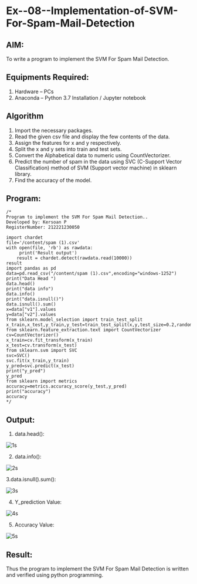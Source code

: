 # Ex--08--Implementation-of-SVM-For-Spam-Mail-Detection
## AIM:
To write a program to implement the SVM For Spam Mail Detection.
## Equipments Required:
1. Hardware – PCs
2. Anaconda – Python 3.7 Installation / Jupyter notebook

## Algorithm

1. Import the necessary packages.
2. Read the given csv file and display the few contents of the data.
3. Assign the features for x and y respectively.
4. Split the x and y sets into train and test sets.
5. Convert the Alphabetical data to numeric using CountVectorizer.
6. Predict the number of spam in the data using SVC (C-Support Vector Classification) method of SVM (Support vector machine) in sklearn library.
7. Find the accuracy of the model.


## Program:
```
/*
Program to implement the SVM For Spam Mail Detection..
Developed by: Kersoan P
RegisterNumber: 212221230050

import chardet
file='/content/spam (1).csv'
with open(file, 'rb') as rawdata:
     print('Result output')
    result = chardet.detect(rawdata.read(10000))
result
import pandas as pd
data=pd.read_csv("/content/spam (1).csv",encoding="windows-1252")
print("Data Head ")
data.head()
print("data info")
data.info()
print("data.isnull()")
data.isnull().sum()
x=data["v1"].values
y=data["v2"].values
from sklearn.model_selection import train_test_split
x_train,x_test,y_train,y_test=train_test_split(x,y,test_size=0.2,random_state=0)
from sklearn.feature_extraction.text import CountVectorizer 
cv=CountVectorizer()
x_train=cv.fit_transform(x_train)
x_test=cv.transform(x_test)
from sklearn.svm import SVC
svc=SVC()
svc.fit(x_train,y_train)
y_pred=svc.predict(x_test)
print("y_pred")
y_pred
from sklearn import metrics
accuracy=metrics.accuracy_score(y_test,y_pred)
print("accuracy")
accuracy
*/
```

## Output:

1. data.head():

![1s](https://github.com/souvik798/Implementation-of-SVM-For-Spam-Mail-Detection/assets/94752764/6f6e0a91-e552-4bb1-82c8-9da1b7f08bb5)

2. data.info():

![2s](https://github.com/souvik798/Implementation-of-SVM-For-Spam-Mail-Detection/assets/94752764/37170388-6ea4-41ad-9c2b-29dd8de02332)

3.data.isnull().sum():

![3s](https://github.com/souvik798/Implementation-of-SVM-For-Spam-Mail-Detection/assets/94752764/f2ed53ea-ebdc-4450-9d9d-baea83097aec)



4. Y_prediction Value:
   
![4s](https://github.com/souvik798/Implementation-of-SVM-For-Spam-Mail-Detection/assets/94752764/eeeb19ba-2576-467b-83fe-209463e56008)



5. Accuracy Value:

![5s](https://github.com/souvik798/Implementation-of-SVM-For-Spam-Mail-Detection/assets/94752764/bef25bab-42a9-43e0-954f-af61e7d8267b)




## Result:
Thus the program to implement the SVM For Spam Mail Detection is written and verified using python programming.

